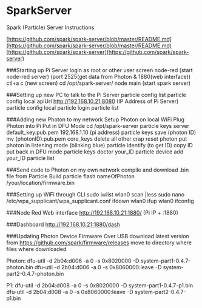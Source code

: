 # SparkServer
Spark (Particle) Server Instructions

[https://github.com/spark/spark-server/blob/master/README.md](https://github.com/spark/spark-server/blob/master/README.md)
[https://github.com/spark/spark-server](https://github.com/spark/spark-server)

###Starting up Pi Server
login as root or other user
screen
node-red (start node-red server) (port 2525(get data from Photon & 1880(web interface))
ctl+a  c (new screen)
cd /opt/spark-server/
node main (start spark server)

###Setting up new PC to talk to the Pi Server
particle config list
particle config local apiUrl http://192.168.10.21:8080  (IP Address of Pi Server)
particle config local
particle login
particle list

###Adding new Photon to my network
Setup Photon on local WiFi
Plug Photon into Pi 
Put in DFU Mode
cd /opt/spark-server
particle keys server default_key.pub.pem 192.168.1.10  (pi address)
particle keys save (photon ID)
mv (photonID).pub.pem core_keys
delete all other crap
reset photon
put photon in listening mode (blinking blue)
particle identify (to get ID)
copy ID
put back in DFU mode
particle keys doctor your_ID
particle device add your_ID
particle list




###Send code to Photon on my own network
compile and download .bin file from Particle Build
particle flash nameOfPhoton /your/location/firmware.bin

###Setting up WiFi through CLI
sudo iwlist wlan0 scan |less
sudo nano /etc/wpa_supplicant/wpa_supplicant.conf
ifdown wlan0
ifup wlan0
ifconfig

###Node Red Web interface
http://192.168.10.21:1880/  (Pi IP + :1880)

###Dashboard
http://192.168.10.21:1880/dash  


###Updating Photon Device Firmware Over USB
download latest version from https://github.com/spark/firmware/releases
move to directory where files where downloaded

Photon:
dfu-util -d 2b04:d006 -a 0 -s 0x8020000 -D system-part1-0.4.7-photon.bin
dfu-util -d 2b04:d006 -a 0 -s 0x8060000:leave -D system-part2-0.4.7-photon.bin

P1:
dfu-util -d 2b04:d008 -a 0 -s 0x8020000 -D system-part1-0.4.7-p1.bin
dfu-util -d 2b04:d008 -a 0 -s 0x8060000:leave -D system-part2-0.4.7-p1.bin



